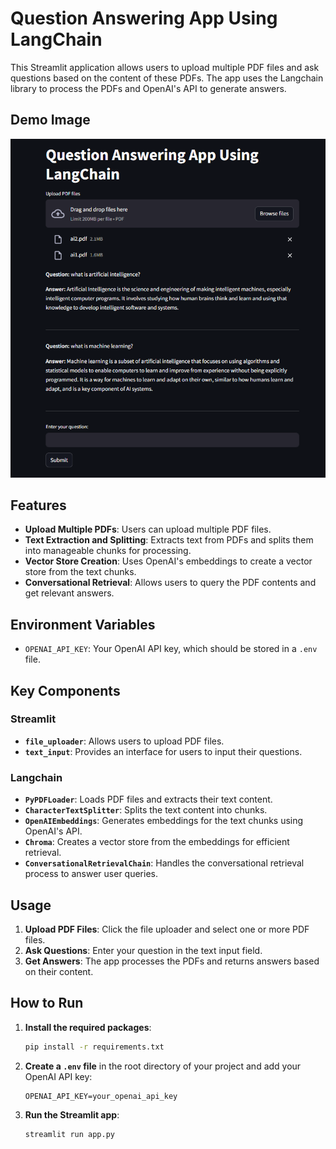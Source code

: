 # Question Answering App Using LangChain

This Streamlit application allows users to upload multiple PDF files and ask questions based on the content of these PDFs. The app uses the Langchain library to process the PDFs and OpenAI's API to generate answers.

## Demo Image
![Demo Image](Demo_Image.PNG)

## Features

- **Upload Multiple PDFs**: Users can upload multiple PDF files.
- **Text Extraction and Splitting**: Extracts text from PDFs and splits them into manageable chunks for processing.
- **Vector Store Creation**: Uses OpenAI's embeddings to create a vector store from the text chunks.
- **Conversational Retrieval**: Allows users to query the PDF contents and get relevant answers.

## Environment Variables

- `OPENAI_API_KEY`: Your OpenAI API key, which should be stored in a `.env` file.

## Key Components

### Streamlit

- **`file_uploader`**: Allows users to upload PDF files.
- **`text_input`**: Provides an interface for users to input their questions.

### Langchain

- **`PyPDFLoader`**: Loads PDF files and extracts their text content.
- **`CharacterTextSplitter`**: Splits the text content into chunks.
- **`OpenAIEmbeddings`**: Generates embeddings for the text chunks using OpenAI's API.
- **`Chroma`**: Creates a vector store from the embeddings for efficient retrieval.
- **`ConversationalRetrievalChain`**: Handles the conversational retrieval process to answer user queries.

## Usage

1. **Upload PDF Files**: Click the file uploader and select one or more PDF files.
2. **Ask Questions**: Enter your question in the text input field.
3. **Get Answers**: The app processes the PDFs and returns answers based on their content.

## How to Run

1. **Install the required packages**:
   ```bash
   pip install -r requirements.txt
   ```

2. **Create a `.env` file** in the root directory of your project and add your OpenAI API key:
   ```
   OPENAI_API_KEY=your_openai_api_key
   ```

3. **Run the Streamlit app**:
   ```bash
   streamlit run app.py
   ```
